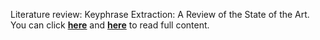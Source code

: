Literature review: Keyphrase Extraction: A Review of the State of the Art. You can click [**here**](https://zhuanlan.zhihu.com/p/258966461) and [**here**](https://pridelee.github.io/files/blog/Keyphrase-Extraction-Review.pdf) to read full content.
